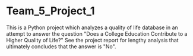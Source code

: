 # Team_5_Project_1

This is a Python project which analyzes a quality of life database in an attempt to answer the question "Does a College Education Contribute to a Higher Quality of Life?" See the project report for lengthy analysis that ultimately concludes that the answer is "No". 
